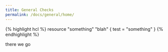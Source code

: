 ```yaml
---
title: General Checks
permalink: /docs/general/home/
---
```

{% highlight hcl %}
resource "something" "blah" {
  test = "something"
}
{% endhighlight %}

there we go
